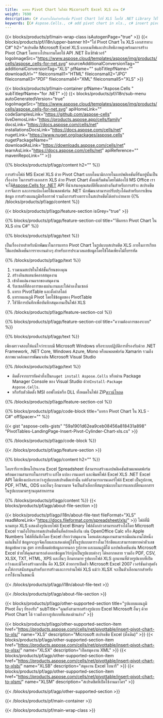 ```yaml
---
title:  แทรก Pivot Chart ในไฟล์ Micorsoft Excel XLS ผ่าน C#
weight: 7690
description: C# ตัวอย่างโค้ดสำหรับเพิ่ม Pivot Chart ไปที่ XLS โดยใช้ .NET Library ใช้โค้ดนี้เพื่อแทรก Pivot Chart ไปยังไฟล์ XLS ภายใน VB.NET, Asp.NET หรือแอปพลิเคชันที่ใช้ .NET ใดๆ
keywords: [C# Aspose.Cells., c# add pivot chart in xls., c# insert pivot chart in xls., c# create pivot chart in xls., c# modify pivot chart in xls., access pivot chart in xls]
---
```

{{< blocks/products/pf/main-wrap-class isAutogenPage="true" >}}
{{< blocks/products/pf/i18n/upper-banner h1="ใส่ Pivot Chart ใน XLS เอกสารทาง C#" h2="สเปรดชีต Microsoft Excel XLS แบบเนทีฟและประสิทธิภาพสูงพร้อมการสร้าง Pivot Chart โดยทางโปรแกรมโดยใช้ API .NET ฝั่งเซิร์ฟเวอร์" logoImageSrc="https://www.aspose.cloud/templates/aspose/img/products/cells/aspose_cells-for-net.svg" sourceAdditionalConversionTag="" additionalConversionTag="XLS" pfName="" subTitlepfName="" downloadUrl="" fileiconsmall1="HTML" fileiconsmall2="JPG" fileiconsmall3="PDF" fileiconsmall4="XML" fileiconsmall5="XLS" >}}

{{< blocks/products/pf/main-container pfName="Aspose.Cells " subTitlepfName="for .NET" >}}
{{< blocks/products/pf/i18n/sub-menu autoGeneratedVersion="true" logoImageSrc="https://www.aspose.cloud/templates/aspose/img/products/cells/aspose_cells-for-net.svg" apiHomeLink="" codeSamplesLink="https://github.com/aspose-cells" liveDemosLink="https://products.aspose.app/cells/family" docsLink="https://docs.aspose.com/cells/net" installationsDocsLink="https://docs.aspose.com/cells/net" nugetLink="https://www.nuget.org/packages/aspose.cells" nugetPackageName="" downloadAsLink="https://downloads.aspose.com/cells/net" learnAsLink="https://docs.aspose.com/cells/net" apiReference="" mavenRepoLink="" >}}

{{% blocks/products/pf/agp/content h2="" %}}

การสร้างไฟล์ MS Excel XLS ด้วย Pivot Chart แบบไดนามิกภายในแอปพลิเคชันที่รันอยู่นั้นเป็นเรื่องง่าย ในการสร้างเอกสาร XLS ด้วย Pivot Chart ตั้งแต่เริ่มต้นโดยไม่ต้องใช้ MS Office เราจะใช้[Aspose.Cells for .NET](https://products.aspose.com/cells/net) API ที่นำเสนอคุณสมบัติที่แตกต่างกันสำหรับการสร้าง สเปรดชีต การจัดการ และการแปลงโดยใช้แพลตฟอร์ม .NET นักพัฒนาสามารถปรับปรุงโค้ดสำหรับการเขียนข้อมูล การสร้างแผนภูมิหรือกราฟ รวมถึงการสร้างตารางในสเปรดชีตได้อย่างง่ายดาย
{{% /blocks/products/pf/agp/content %}}

{{< blocks/products/pf/agp/feature-section isGrey="true" >}}

{{% blocks/products/pf/agp/feature-section-col title="วิธีแทรก Pivot Chart ใน XLS ผ่าน C#" %}}

{{% blocks/products/pf/agp/text %}}

 เป็นเรื่องง่ายสำหรับนักพัฒนาในการแทรก Pivot Chart ในรูปแบบสเปรดชีต XLS ภายในการเรียกใช้แอปพลิเคชันการรายงานต่างๆ สำหรับการประมวลผลข้อมูลโดยใช้โค้ดเพียงไม่กี่บรรทัด

{{% /blocks/products/pf/agp/text %}}

1.  รวมเนมสเปซในไฟล์ชั้นเรียนของคุณ
1.  สร้างอินสแตนซ์คลาสสมุดงาน
1.  เข้าถึงแผ่นงานแรกของสมุดงาน
1.  รับเซลล์ที่ต้องการของแผ่นงานและใส่ค่าลงในเซลล์
1.  แทรก PivotTable และตั้งค่าสไตล์
1.  แทรกแผนภูมิ Pivot โดยใช้ข้อมูลของ PivotTable
1.  ใช้วิธีการบันทึกเพื่อบันทึกสมุดงานเป็นไฟล์ XLS

{{% /blocks/products/pf/agp/feature-section-col %}}

{{% blocks/products/pf/agp/feature-section-col title="ความต้องการของระบบ" %}}

{{% blocks/products/pf/agp/text %}}

เพียงตรวจสอบให้แน่ใจว่าระบบมี Microsoft Windows หรือระบบปฏิบัติการที่รองรับด้วย .NET Framework, .NET Core, Windows Azure, Mono หรือแพลตฟอร์ม Xamarin รวมถึงสภาพแวดล้อมการพัฒนาเช่น Microsoft Visual Studio

{{% /blocks/products/pf/agp/text %}}

-  ติดตั้งจากบรรทัดคำสั่งเป็น<code>nuget install Aspose.Cells</code> หรือผ่าน Package Manager Console ของ Visual Studio ด้วย<code>Install-Package Aspose.Cells</code>.
-  หรือรับตัวติดตั้ง MSI ออฟไลน์หรือ DLL ทั้งหมดในไฟล์ ZIP<a href="https://downloads.aspose.com/cells/net">ดาวน์โหลด</a>

{{% /blocks/products/pf/agp/feature-section-col %}}

{{% blocks/products/pf/agp/code-block title="แทรก Pivot Chart ใน XLS - C#" offSpacer="" %}}

{{< gist "aspose-cells-gists" "59a1901d62ea9ceb08456a818431a898" "PivotTables-LandingPage-Insert-Pivot-Cylinder-Chart-xls.cs" >}}

{{% /blocks/products/pf/agp/code-block %}}

{{< /blocks/products/pf/agp/feature-section >}}

<!-- aboutfile Starts -->     
{{% blocks/products/pf/agp/content h2="" %}}

ไลบรารีการเขียนโปรแกรม Excel Spreadsheet ที่สามารถสร้างแอปพลิเคชันข้ามแพลตฟอร์มพร้อมความสามารถในการสร้าง แก้ไข แปลง เรนเดอร์ และพิมพ์ไฟล์ Excel XLS .NET Excel API ไม่เพียงแปลงระหว่างรูปแบบสเปรดชีตเท่านั้น แต่ยังสามารถเรนเดอร์ไฟล์ Excel เป็นรูปภาพ, PDF, HTML, ODS และอื่นๆ อีกมากมาย จึงเป็นตัวเลือกที่สมบูรณ์แบบในการแลกเปลี่ยนเอกสารในรูปแบบมาตรฐานอุตสาหกรรม



{{% /blocks/products/pf/agp/content %}}
{{< blocks/products/pf/agp/about-file-section >}}

{{< blocks/products/pf/agp/i18n/about-file-text fileFormat="XLS" readMoreLink="https://docs.fileformat.com/spreadsheet/xls/" >}}
ไฟล์ที่มีนามสกุล XLS แสดงถึงรูปแบบไฟล์ Excel Binary ไฟล์ดังกล่าวสามารถสร้างได้โดย Microsoft Excel รวมถึงโปรแกรมสเปรดชีตอื่นที่คล้ายคลึงกัน เช่น OpenOffice Calc หรือ Apple Numbers ไฟล์ที่บันทึกโดย Excel เรียกว่าสมุดงาน โดยแต่ละสมุดงานสามารถมีแผ่นงานได้หนึ่งแผ่นขึ้นไป ข้อมูลจะถูกจัดเก็บและแสดงต่อผู้ใช้ในรูปแบบตารางในเวิร์กชีตและสามารถขยายค่าตัวเลข ข้อมูลข้อความ สูตร การเชื่อมต่อข้อมูลภายนอก รูปภาพ และแผนภูมิได้ แอปพลิเคชันเช่น Microsoft Excel ช่วยให้คุณสามารถส่งออกข้อมูลเวิร์กบุ๊กเป็นรูปแบบต่างๆ ได้หลากหลาย รวมถึง PDF, CSV, XLSX, TXT, HTML, XPS และอื่นๆ อีกมากมาย รูปแบบไฟล์ XLS ถูกแทนที่ด้วยรูปแบบที่เปิดกว้างและมีโครงสร้างมากขึ้น คือ XLSX ด้วยการเปิดตัว Microsoft Excel 2007 เวอร์ชันล่าสุดยังคงให้การสนับสนุนสำหรับการสร้างและการอ่านไฟล์ XLS แม้ว่า XLSX จะเป็นตัวเลือกแรกสำหรับการใช้งานในขณะนี้

{{< /blocks/products/pf/agp/i18n/about-file-text >}}

{{< /blocks/products/pf/agp/about-file-section >}}
<!-- aboutfile Ends -->

{{< blocks/products/pf/agp/other-supported-section title="รูปแบบแผนภูมิ Pivot อื่นๆ ที่รองรับ" subTitle="คุณยังสามารถสร้างรูปแบบ Excel Microsoft อื่นๆ ด้วย Pivot Chart ได้ รวมถึงบางรูปแบบที่แสดงด้านล่าง" >}}

{{< blocks/products/pf/agp/other-supported-section-item href="https://products.aspose.com/cells/net/pivottable/insert-pivot-chart-to-xls/" name="XLS" description="Microsoft สเปรดชีต Excel (ดั้งเดิม)" >}}
{{< blocks/products/pf/agp/other-supported-section-item href="https://products.aspose.com/cells/net/pivottable/insert-pivot-chart-to-xlsx/" name="XLSX" description="เปิดสมุดงาน XML" >}}
{{< blocks/products/pf/agp/other-supported-section-item href="https://products.aspose.com/cells/net/pivottable/insert-pivot-chart-to-xlsb/" name="XLSB" description="สมุดงาน Excel ไบนารี" >}}
{{< blocks/products/pf/agp/other-supported-section-item href="https://products.aspose.com/cells/net/pivottable/insert-pivot-chart-to-xlsm/" name="XLSM" description="สเปรดชีตที่เปิดใช้งานมาโคร" >}}

{{< /blocks/products/pf/agp/other-supported-section >}}

{{< /blocks/products/pf/main-container >}}
    
{{< /blocks/products/pf/main-wrap-class >}}
